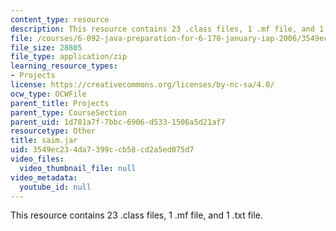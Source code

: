 ```yaml
---
content_type: resource
description: This resource contains 23 .class files, 1 .mf file, and 1 .txt file.
file: /courses/6-092-java-preparation-for-6-170-january-iap-2006/3549ec234da7399ccb58cd2a5ed075d7_saim.jar
file_size: 28805
file_type: application/zip
learning_resource_types:
- Projects
license: https://creativecommons.org/licenses/by-nc-sa/4.0/
ocw_type: OCWFile
parent_title: Projects
parent_type: CourseSection
parent_uid: 1d781a7f-7bbc-6906-d533-1506a5d21af7
resourcetype: Other
title: saim.jar
uid: 3549ec23-4da7-399c-cb58-cd2a5ed075d7
video_files:
  video_thumbnail_file: null
video_metadata:
  youtube_id: null
---
```

This resource contains 23 .class files, 1 .mf file, and 1 .txt file.